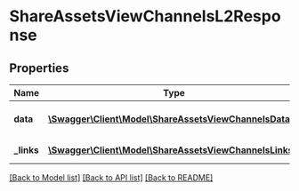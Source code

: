 # ShareAssetsViewChannelsL2Response

## Properties
Name | Type | Description | Notes
------------ | ------------- | ------------- | -------------
**data** | [**\Swagger\Client\Model\ShareAssetsViewChannelsData**](ShareAssetsViewChannelsData.md) | List of all retrieved channels | 
**_links** | [**\Swagger\Client\Model\ShareAssetsViewChannelsLinks[]**](ShareAssetsViewChannelsLinks.md) | Links to pages | 

[[Back to Model list]](../README.md#documentation-for-models) [[Back to API list]](../README.md#documentation-for-api-endpoints) [[Back to README]](../README.md)


